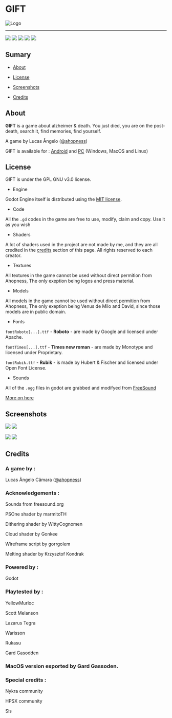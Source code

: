 # GIFT 

![Logo](https://img.itch.zone/aW1nLzU4NzY1NjYucG5n/original/CdEMJM.png "Logo")

- - - - - - -

![](https://img.shields.io/github/license/Ahopness/GIFT?color=black)
![](https://img.shields.io/badge/version-1.0-black)
![](https://img.shields.io/badge/plataforms-Android%20%7C%20WIndows%20%7C%20Linux%20%7C%20MacOS-black)
![](https://img.shields.io/github/stars/Ahopness/GIFT?color=black)
![](https://img.shields.io/github/forks/Ahopness/GIFT?color=black)

## Sumary

* [About](#About)

* [License](#License)

* [Screenshots](#Screenshots)

* [Credits](#Credits)

## About

**GIFT** is a game about alzheimer & death. You just died, you are on the post-death, search it, find memories, find yourself.

A game by Lucas Ângelo ([@ahopness](http://twitter.com/Ahopness "Twitter"))


GIFT is available for :
[Android](https://play.google.com/store/apps/details?id=com.ahopness.gift "Android") and [PC](https://ahopness.itch.io/gift "PC") (Windows, MacOS and Linux)

## License

GIFT is under the GPL GNU v3.0 license.

* Engine

Godot Engine itself is distributed using the [MIT license](https://godotengine.org/license).

* Code

All the `.gd` codes in the game are free to use, modify, claim and copy. Use it as you wish

* Shaders

A lot of shaders used in the project are not made by me, and they are all credited in the [credits](#Credits) section of this page. All rights reserved to each creator.

* Textures

All textures in the game cannot be used without direct permition from Ahopness, The only exeption being logos and press material.

* Models

All models in the game cannot be used without direct permition from Ahopness, The only exeption being Venus de Milo and David, since those models are in public domain.

* Fonts

`fontRoboto[...].ttf` - **Roboto** - are made by Google and licensed under Apache.

`fontTimes[...].ttf` - **Times new roman** - are made by Monotype and licensed under Proprietary.

`fontRubik.ttf` - **Rubik** - is made by Hubert & Fischer and licensed under Open Font License.

* Sounds

All of the `.ogg` files in godot are grabbed and modifyed from [FreeSound](https://freesound.org/ "FreeSound")

[More on here](https://github.com/Ahopness/GIFT/blob/main/LICENSE "More on here")

## Screenshots

![](https://img.itch.zone/aW1hZ2UvMTAyNzUyOS81ODczNDU4LnBuZw==/original/eU%2FKu6.png)
![](https://img.itch.zone/aW1hZ2UvMTAyNzUyOS81ODczNDU5LnBuZw==/original/5L3tmj.png)

![](https://img.itch.zone/aW1hZ2UvMTAyNzUyOS81ODczNDYwLnBuZw==/original/dphRXL.png)
![](https://img.itch.zone/aW1hZ2UvMTAyNzUyOS81ODczNDYxLnBuZw==/original/ys9Ccz.png)

## Credits

### A game by : 

Lucas Ângelo Câmara ([@ahopness](http://twitter.com/Ahopness "Twitter"))


### Acknowledgements :

Sounds from freesound.org

PSOne shader by marmitoTH

Dithering shader by WittyCognomen

Cloud shader by Gonkee

Wireframe script by gorrgolem

Melting shader by Krzysztof Kondrak


### Powered by :

Godot


### Playtested by :

YellowMurloc

Scott Melanson

Lazarus Tegra

Warisson

Rukasu

Gard Gasodden 


### MacOS version exported by Gard Gassoden.


### Special credits :

Nykra community

HPSX community

Sis

